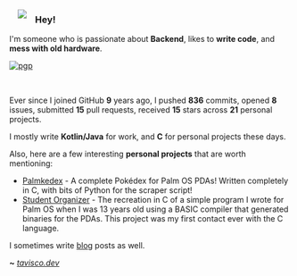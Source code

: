 <img align="left" style="margin:15px" src="https://tavisco.dev/icon-small.png">

### Hey!

I'm someone who is passionate about **Backend**, likes to **write code**, and **mess with old hardware**.

[![pgp](https://img.shields.io/badge/pgp-0x5270D73FF43928AC-313131?style=flat&labelColor=313131&color=313131)](https://github.com/Tavisco.gpg)

<br>

Ever since I joined GitHub **9** years ago, I pushed **836** commits, opened **8** issues, submitted **15** pull requests, received **15** stars across **21** personal projects.

I mostly write **Kotlin/Java** for work, and **C** for personal projects these days.

Also, here are a few interesting **personal projects** that are worth mentioning:

- [Palmkedex](https://github.com/Tavisco/Palmkedex) - A complete Pokédex for Palm OS PDAs! Written completely in C, with bits of Python for the scraper script!
- [Student Organizer](https://github.com/Tavisco/StudentOrganizer) - The recreation in C of a simple program I wrote for Palm OS when I was 13 years old using a BASIC compiler that generated binaries for the PDAs. This project was my first contact ever with the C language.

I sometimes write [blog](https://tavisco.dev) posts as well.

**~** [_tavisco.dev_](https://tavisco.dev/)